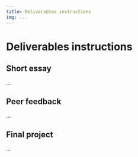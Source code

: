 ```yaml
---
title: Deliverables instructions
img: ...
---
```


Deliverables instructions
===

## Short essay
...

## Peer feedback
...

## Final project
...

<!-- 
A: Produce an outline for a fictional everyday propaganda campaign.
B: Analyse an existing (historical or current) instance of everyday propaganda/an everyday propaganda campaign.
C: Write a theoretical reflection on one question or aspect of propaganda and the everyday.
 -->